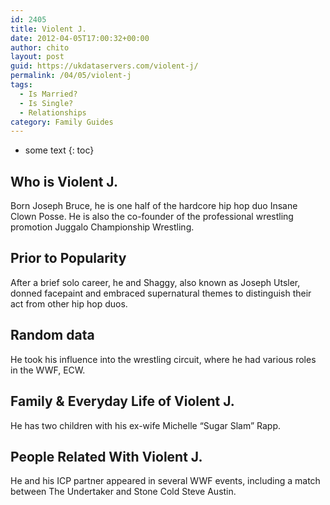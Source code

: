 ```yaml
---
id: 2405
title: Violent J.
date: 2012-04-05T17:00:32+00:00
author: chito
layout: post
guid: https://ukdataservers.com/violent-j/
permalink: /04/05/violent-j
tags:
  - Is Married?
  - Is Single?
  - Relationships
category: Family Guides
---
```


* some text
{: toc}
          
          
## Who is  Violent J.
                  
                  
                  
Born Joseph Bruce, he is one half of the hardcore hip hop duo Insane Clown Posse. He is also the co-founder of the professional wrestling promotion Juggalo Championship Wrestling.
                  
                
                
                
## Prior to Popularity 
                  
                  
                  
After a brief solo career, he and Shaggy, also known as Joseph Utsler, donned facepaint and embraced supernatural themes to distinguish their act from other hip hop duos.
                  
                
                
                
## Random data 
                  
                  
                  
He took his influence into the wrestling circuit, where he had various roles in the WWF, ECW.
                  
                
                
                
## Family & Everyday Life of Violent J.
                  
                  
                  
He has two children with his ex-wife Michelle &#8220;Sugar Slam&#8221; Rapp.
                  
                
                
                
## People Related With  Violent J.
                  
                  
                  
He and his ICP partner appeared in several WWF events, including a match between The Undertaker and Stone Cold Steve Austin.
                  
                
              
            
          
          
          
    
    
  
